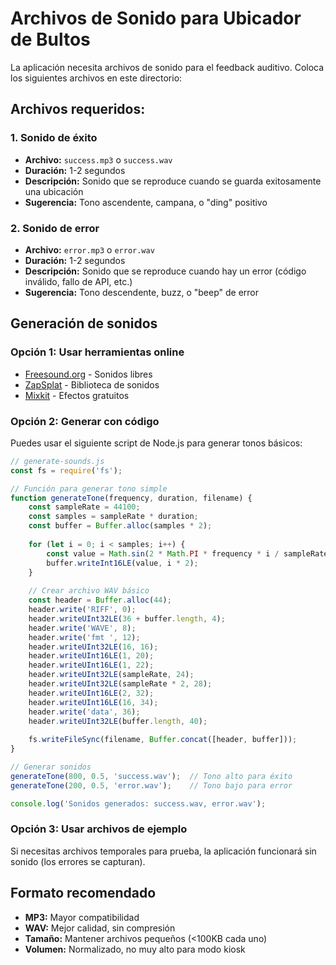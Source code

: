 # Archivos de Sonido para Ubicador de Bultos

La aplicación necesita archivos de sonido para el feedback auditivo. Coloca los siguientes archivos en este directorio:

## Archivos requeridos:

### 1. Sonido de éxito
- **Archivo:** `success.mp3` o `success.wav`
- **Duración:** 1-2 segundos
- **Descripción:** Sonido que se reproduce cuando se guarda exitosamente una ubicación
- **Sugerencia:** Tono ascendente, campana, o "ding" positivo

### 2. Sonido de error
- **Archivo:** `error.mp3` o `error.wav`
- **Duración:** 1-2 segundos
- **Descripción:** Sonido que se reproduce cuando hay un error (código inválido, fallo de API, etc.)
- **Sugerencia:** Tono descendente, buzz, o "beep" de error

## Generación de sonidos

### Opción 1: Usar herramientas online
- [Freesound.org](https://freesound.org) - Sonidos libres
- [ZapSplat](https://zapsplat.com) - Biblioteca de sonidos
- [Mixkit](https://mixkit.co/free-sound-effects/) - Efectos gratuitos

### Opción 2: Generar con código
Puedes usar el siguiente script de Node.js para generar tonos básicos:

```javascript
// generate-sounds.js
const fs = require('fs');

// Función para generar tono simple
function generateTone(frequency, duration, filename) {
    const sampleRate = 44100;
    const samples = sampleRate * duration;
    const buffer = Buffer.alloc(samples * 2);
    
    for (let i = 0; i < samples; i++) {
        const value = Math.sin(2 * Math.PI * frequency * i / sampleRate) * 32767;
        buffer.writeInt16LE(value, i * 2);
    }
    
    // Crear archivo WAV básico
    const header = Buffer.alloc(44);
    header.write('RIFF', 0);
    header.writeUInt32LE(36 + buffer.length, 4);
    header.write('WAVE', 8);
    header.write('fmt ', 12);
    header.writeUInt32LE(16, 16);
    header.writeUInt16LE(1, 20);
    header.writeUInt16LE(1, 22);
    header.writeUInt32LE(sampleRate, 24);
    header.writeUInt32LE(sampleRate * 2, 28);
    header.writeUInt16LE(2, 32);
    header.writeUInt16LE(16, 34);
    header.write('data', 36);
    header.writeUInt32LE(buffer.length, 40);
    
    fs.writeFileSync(filename, Buffer.concat([header, buffer]));
}

// Generar sonidos
generateTone(800, 0.5, 'success.wav');  // Tono alto para éxito
generateTone(200, 0.5, 'error.wav');    // Tono bajo para error

console.log('Sonidos generados: success.wav, error.wav');
```

### Opción 3: Usar archivos de ejemplo
Si necesitas archivos temporales para prueba, la aplicación funcionará sin sonido (los errores se capturan).

## Formato recomendado
- **MP3:** Mayor compatibilidad
- **WAV:** Mejor calidad, sin compresión
- **Tamaño:** Mantener archivos pequeños (<100KB cada uno)
- **Volumen:** Normalizado, no muy alto para modo kiosk
